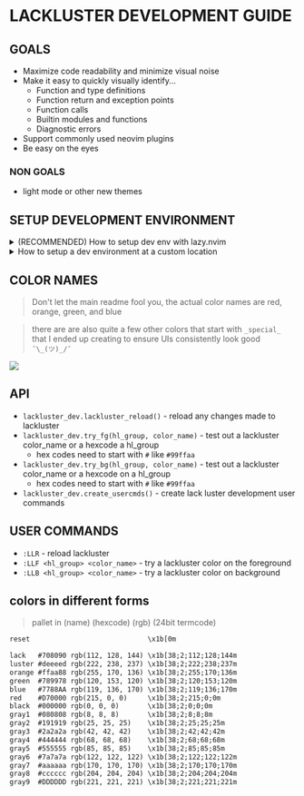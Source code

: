 # LACKLUSTER DEVELOPMENT GUIDE

## GOALS
* Maximize code readability and minimize visual noise
* Make it easy to quickly visually identify...
  * Function and type definitions
  * Function return and exception points
  * Function calls
  * Builtin modules and functions
  * Diagnostic errors
* Support commonly used neovim plugins
* Be easy on the eyes

### NON GOALS
* light mode or other new themes

## SETUP DEVELOPMENT ENVIRONMENT

<details>

<summary>(RECOMMENDED) How to setup dev env with lazy.nvim</summary>

1. fork this repository
2. create a directory where you want to develop neovim plugins
  * like `mkdir ~/code/neovim_dev`
3. add your directory to you lazy.nvim `setup()`
``` lua
require("lazy").setup(
    -- ...your config 
    {
        dev = {
            path = "~/code/neovim_dev",
        },
    },
)
```
4. clone your fork into your development directory
  * `cd ~/code/neovim_dev`
  * `git clone <your fork>`

5. setup your lazy plugin for lackluster to use `dev = true`
  * it will now look in your dev directory
```lua
-- setup your lazy plugin config with dev = true
return {
    "slugbyte/lackluster.nvim",
    dependencies = {
        -- NOTE: plenary.nvim is required for lackluster_reload() to work
        "nvim-lua/plenary.nvim",
    },
    lazy = false,
    dev = true,
    priority = 1000, -- make sure to load this before all the other start plugins
    init = function()
        local lackluster = require("lackluster")
        lackluster.dev.create_usercmds()
        vim.cmd.colorscheme("lackluster")
    end,
}
```
</details>

<details>

<summary>How to setup a dev environment at a custom location</summary>

1. fork this repository
2. create a directory where you want to develop neovim plugins 
  * like `mkdir ~/code/neovim_dev`
3. add your directory to the vim runtime path
  * `vim.opt.runtimepath:append(',~/code/neovim_dev')`
4. clone your fork into your development directory
  * `cd ~/code/neovim_dev`
  * `git clone <your fork>`
4. use your package manager to install `nvim-lua/plenary.nvim` a dependency of
   `lackluster_reload()`
5. load the dev lib and user commands
```lua
local lackluster = require("lackluster")
lackluster.dev.create_usercmds()
```
</details>

## COLOR NAMES
> Don't let the main readme fool you, the actual color names are red, orange, green, and blue

> there are are also quite a few other colors that start with `_special_`
> that I ended up creating to ensure UIs consistently look good `¯\_(ツ)_/¯`

![](./asset/img/lackluster-pallet-dev.png)

## API
* `lackluster_dev.lackluster_reload()` - reload any changes made to lackluster
* `lackluster_dev.try_fg(hl_group, color_name)` - test out a lackluster color\_name or a hexcode a hl\_group
  * hex codes need to start with `#` like `#99ffaa`
* `lackluster_dev.try_bg(hl_group, color_name)` - test out a lackluster color\_name or a hexcode on a hl\_group
  * hex codes need to start with `#` like `#99ffaa`
* `lackluster_dev.create_usercmds()` - create lack luster development user commands

## USER COMMANDS
* `:LLR` - reload lackluster
* `:LLF <hl_group> <color_name>` - try a lackluster color on the foreground
* `:LLB <hl_group> <color_name>` - try a lackluster color on background

## colors in different forms
> pallet in (name) (hexcode) (rgb) (24bit termcode)

```txt 
reset                             \x1b[0m

lack   #708090 rgb(112, 128, 144) \x1b[38;2;112;128;144m
luster #deeeed rgb(222, 238, 237) \x1b[38;2;222;238;237m
orange #ffaa88 rgb(255, 170, 136) \x1b[38;2;255;170;136m
green  #789978 rgb(120, 153, 120) \x1b[38;2;120;153;120m
blue   #7788AA rgb(119, 136, 170) \x1b[38;2;119;136;170m
red    #D70000 rgb(215, 0, 0)     \x1b[38;2;215;0;0m
black  #000000 rgb(0, 0, 0)       \x1b[38;2;0;0;0m
gray1  #080808 rgb(8, 8, 8)       \x1b[38;2;8;8;8m
gray2  #191919 rgb(25, 25, 25)    \x1b[38;2;25;25;25m
gray3  #2a2a2a rgb(42, 42, 42)    \x1b[38;2;42;42;42m
gray4  #444444 rgb(68, 68, 68)    \x1b[38;2;68;68;68m
gray5  #555555 rgb(85, 85, 85)    \x1b[38;2;85;85;85m
gray6  #7a7a7a rgb(122, 122, 122) \x1b[38;2;122;122;122m
gray7  #aaaaaa rgb(170, 170, 170) \x1b[38;2;170;170;170m
gray8  #cccccc rgb(204, 204, 204) \x1b[38;2;204;204;204m
gray9  #DDDDDD rgb(221, 221, 221) \x1b[38;2;221;221;221m
```
